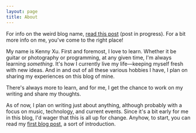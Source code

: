 ```yaml
---
layout: page
title: About
---
```

For info on the weird blog name, [read this post](../journal/On-the-Title-of-This-Blog.html) (post in progress). For a bit more info on me, you've come to the right place!

My name is Kenny Xu. First and foremost, I love to learn. Whether it be guitar or photography or programming, at any given time, I'm always learning _something_. It's how I currently live my life—keeping myself fresh with new ideas. And in and out of all these various hobbies I have, I plan on sharing my experiences on this blog of mine.

There's always more to learn, and for me, I get the chance to work on my writing and share my thoughts.

As of now, I plan on writing just about anything, although probably with a focus on music, technology, and current events. Since it's a bit early for me in this blog, I'd wager that this is all up for change. Anyhow, to start, you can read my [first blog post](../journal/Subways-and-Strangers-an-Introduction.html), a sort of introduction.
